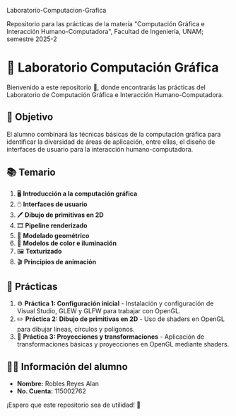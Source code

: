 Laboratorio-Computacion-Grafica

Repositorio para las prácticas de la materia "Computación Gráfica e Interacción Humano-Computadora", Facultad de Ingeniería, UNAM; semestre 2025-2


# 🎨 Laboratorio Computación Gráfica

Bienvenido a este repositorio 📂, donde encontrarás las prácticas del Laboratorio de Computación Gráfica e Interacción Humano-Computadora.

## 🎯 Objetivo
El alumno combinará las técnicas básicas de la computación gráfica para identificar la diversidad de áreas de aplicación, entre ellas, el diseño de interfaces de usuario para la interacción humano-computadora.

## 📚 Temario
1. 🖥️ **Introducción a la computación gráfica**
2. 🖱️ **Interfaces de usuario**
3. 🖊️ **Dibujo de primitivas en 2D**
4. 🎞️ **Pipeline renderizado**
5. 🔺 **Modelado geométrico**
6. 🎨 **Modelos de color e iluminación**
7. 🖼️ **Texturizado**
8. 🎬 **Principios de animación**

## 📝 Prácticas
1. ⚙️ **Práctica 1: Configuración inicial** - Instalación y configuración de Visual Studio, GLEW y GLFW para trabajar con OpenGL.
2. ✏️ **Práctica 2: Dibujo de primitivas en 2D** - Uso de shaders en OpenGL para dibujar líneas, círculos y polígonos.
3. 🔄 **Práctica 3: Proyecciones y transformaciones** - Aplicación de transformaciones básicas y proyecciones en OpenGL mediante shaders.

## 👨‍🎓 Información del alumno
- **Nombre:** Robles Reyes Alan
- **No. Cuenta:** 115002762

¡Espero que este repositorio sea de utilidad! 🚀
